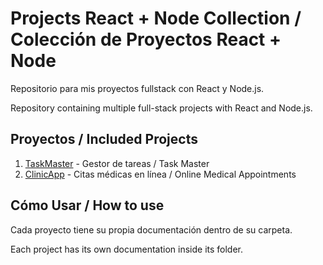 # Projects React + Node Collection / Colección de Proyectos React + Node

Repositorio para mis proyectos fullstack con React y Node.js.

Repository containing multiple full-stack projects with React and Node.js.


## Proyectos / Included Projects

1. [TaskMaster](./TaskMaster) - Gestor de tareas / Task Master
2. [ClinicApp](./ClinicApp/) - Citas médicas en línea /  Online Medical Appointments


## Cómo Usar / How to use
Cada proyecto tiene su propia documentación dentro de su carpeta.

Each project has its own documentation inside its folder.
